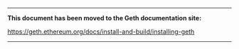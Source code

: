 ***

**This document has been moved to the Geth documentation site:**

https://geth.ethereum.org/docs/install-and-build/installing-geth

***